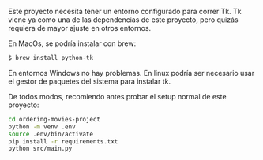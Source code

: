 Este proyecto necesita tener un entorno configurado para correr Tk. Tk viene ya como una de las dependencias de este proyecto, pero quizás requiera de mayor ajuste en otros entornos.

En MacOs, se podría instalar con brew:

```bash
$ brew install python-tk
```

En entornos Windows no hay problemas. En linux podría ser necesario usar el gestor de paquetes del sistema para instalar tk.

De todos modos, recomiendo antes probar el setup normal de este proyecto:

```bash
cd ordering-movies-project
python -m venv .env
source .env/bin/activate
pip install -r requirements.txt
python src/main.py
```
